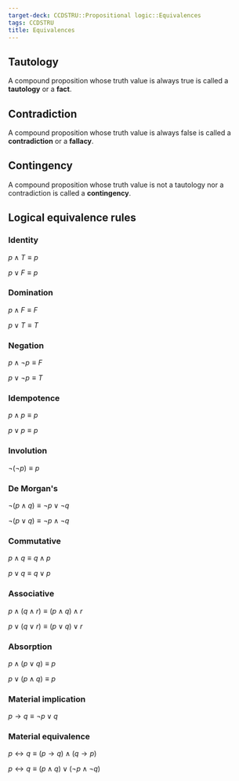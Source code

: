 ```yaml
---
target-deck: CCDSTRU::Propositional logic::Equivalences
tags: CCDSTRU
title: Equivalences
---
```


## Tautology

A compound proposition whose truth value is always true is called a **tautology** or a **fact**.

<!--ID: 1706459575489-->

## Contradiction

A compound proposition whose truth value is always false is called a **contradiction** or a **fallacy**.

<!--ID: 1706459575493-->

## Contingency

A compound proposition whose truth value is not a tautology nor a contradiction is called a **contingency**.

<!--ID: 1706459575498-->

## Logical equivalence rules

<!--ID: 1716721003606-->

### Identity

$p \land T \equiv p$

$p \lor F \equiv p$

<!--ID: 1706459575502-->

### Domination

$p \land F \equiv F$

$p \lor T \equiv T$

<!--ID: 1706459575505-->

### Negation

$p \land \neg p \equiv F$

$p \lor \neg p \equiv T$

<!--ID: 1706459575510-->

### Idempotence

$p \land p \equiv p$

$p \lor p \equiv p$

<!--ID: 1706459575516-->

### Involution

$\neg(\neg p) \equiv p$

<!--ID: 1706459575520-->

### De Morgan's

$\neg(p \land q) \equiv \neg p \lor \neg q$

$\neg(p \lor q) \equiv \neg p \land \neg q$

<!--ID: 1706459575525-->

### Commutative

$p \land q \equiv q \land p$

$p \lor q \equiv q \lor p$

<!--ID: 1706459575529-->

### Associative

$p \land (q \land r) \equiv (p \land q) \land r$

$p \lor (q \lor r) \equiv (p \lor q) \lor r$

<!--ID: 1706459575533-->

### Absorption

$p \land (p \lor q) \equiv p$

$p \lor (p \land q) \equiv p$

<!--ID: 1706459575536-->

### Material implication

$p \to q \equiv \neg p \lor q$

<!--ID: 1706459575541-->

### Material equivalence

$p \leftrightarrow q \equiv (p \to q) \land (q \to p)$

$p \leftrightarrow q \equiv (p \land q) \lor (\neg p \land \neg q)$

<!--ID: 1706459575545-->
